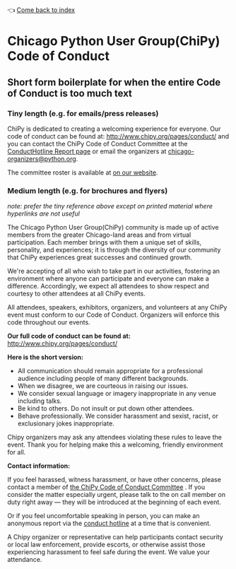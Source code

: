 :point_left: [Come back to index](README.md)

# Chicago Python User Group(ChiPy) Code of Conduct

## Short form boilerplate for when the entire Code of Conduct is too much text

### Tiny length (e.g. for emails/press releases)

ChiPy is dedicated to creating a welcoming experience for everyone.
Our code of conduct can be found at: http://www.chipy.org/pages/conduct/
and you can contact the ChiPy Code of Conduct Committee at the [ConductHotline
Report page][conduct hotline] or email the organizers at 
chicago-organizers@python.org.

The committee roster is available at [on our website][roster].

### Medium length (e.g. for brochures and flyers)

*note: prefer the tiny reference above except on printed material where
 hyperlinks are not useful*

The Chicago Python User Group(ChiPy) community is made up of active members
from the greater Chicago-land areas and from virtual participation. Each member
brings with them a unique set of skills, personality, and experiences; it is
through the diversity of our community that ChiPy experiences great successes
and continued growth.

We're accepting of all who wish to take part in our activities, fostering an
environment where anyone can participate and everyone can make a difference.
Accordingly, we expect all attendees to show respect and courtesy to other
attendees at all ChiPy events.

All attendees, speakers, exhibitors, organizers, and volunteers at any
ChiPy event must conform to our Code of Conduct. Organizers will enforce
this code throughout our events.

**Our full code of conduct can be found at:**
http://www.chipy.org/pages/conduct/

**Here is the short version:**

- All communication should remain appropriate for a professional audience
  including people of many different backgrounds.
- When we disagree, we are courteous in raising our issues.
- We consider sexual language or imagery inappropriate in any venue
  including talks.
- Be kind to others. Do not insult or put down other attendees.
- Behave professionally. We consider harassment and sexist, racist,
  or exclusionary jokes inappropriate.

Chipy organizers may ask any attendees violating these rules to leave the event.
Thank you for helping make this a welcoming, friendly environment for all.

**Contact information:**

If you feel harassed, witness harassment, or have other concerns,
please contact a member of [the ChiPy Code of Conduct Committee][roster]
.  If you consider the matter especially urgent, please talk to the on call
member on duty right away — they will be introduced at the beginning of each
event.

Or if you feel uncomfortable speaking in person, you can make an
anonymous report via the [conduct hotline] at a time that is convenient.

A Chipy organizer or representative can help participants contact security
or local law enforcement, provide escorts, or otherwise assist those
experiencing harassment to feel safe during the event.
We value your attendance.

[conduct hotline]: https://conducthotline.com/e/chipy
[roster]: http://www.chipy.org/pages/conduct-on-call/
